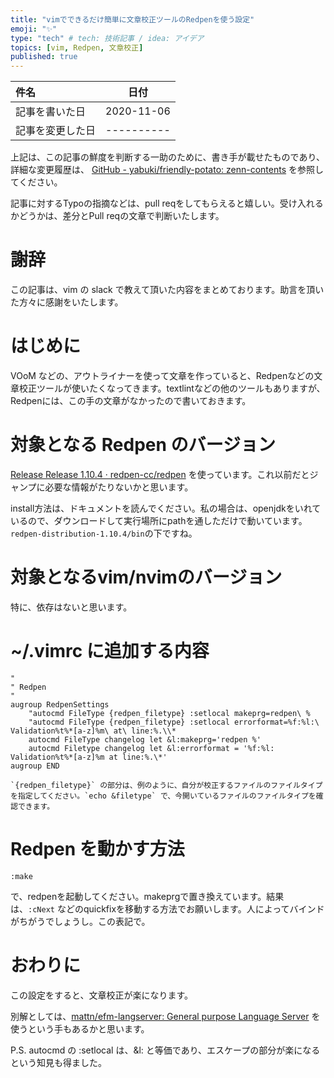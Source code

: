```yaml
---
title: "vimでできるだけ簡単に文章校正ツールのRedpenを使う設定"
emoji: "✨"
type: "tech" # tech: 技術記事 / idea: アイデア
topics: [vim, Redpen, 文章校正]
published: true
---
```


|     件名       |   日付   |
|:----           |:----:|
|記事を書いた日  |2020-11-06|
|記事を変更した日|----------|

上記は、この記事の鮮度を判断する一助のために、書き手が載せたものであり、詳細な変更履歴は、 [GitHub - yabuki/friendly-potato: zenn-contents](https://github.com/yabuki/friendly-potato) を参照してください。

記事に対するTypoの指摘などは、pull reqをしてもらえると嬉しい。受け入れるかどうかは、差分とPull reqの文章で判断いたします。

# 謝辞

この記事は、vim の slack で教えて頂いた内容をまとめております。助言を頂いた方々に感謝をいたします。

# はじめに

VOoM などの、アウトライナーを使って文章を作っていると、Redpenなどの文章校正ツールが使いたくなってきます。textlintなどの他のツールもありますが、
Redpenには、この手の文章がなかったので書いておきます。

# 対象となる Redpen のバージョン

[Release Release 1.10.4 · redpen-cc/redpen](https://github.com/redpen-cc/redpen/releases/tag/redpen-1.10.4) を使っています。これ以前だとジャンプに必要な情報がたりないかと思います。

install方法は、ドキュメントを読んでください。私の場合は、openjdkをいれているので、ダウンロードして実行場所にpathを通しただけで動いています。`redpen-distribution-1.10.4/bin`の下ですね。

# 対象となるvim/nvimのバージョン

特に、依存はないと思います。

# ~/.vimrc に追加する内容

```
"
" Redpen
"
augroup RedpenSettings
    "autocmd FileType {redpen_filetype} :setlocal makeprg=redpen\ %
    "autocmd FileType {redpen_filetype} :setlocal errorformat=%f:%l:\ Validation%t%*[a-z]%m\ at\ line:%.\\*
    autocmd FileType changelog let &l:makeprg='redpen %'
    autocmd Filetype changelog let &l:errorformat = '%f:%l: Validation%t%*[a-z]%m at line:%.\*'
augroup END

`{redpen_filetype}` の部分は、例のように、自分が校正するファイルのファイルタイプを指定してください。`echo &filetype` で、今開いているファイルのファイルタイプを確認できます。

```

# Redpen を動かす方法

`:make`

 で、redpenを起動してください。makeprgで置き換えています。結果は、`:cNext` などのquickfixを移動する方法でお願いします。人によってバインドがちがうでしょうし。この表記で。

# おわりに

この設定をすると、文章校正が楽になります。


別解としては、[mattn/efm-langserver: General purpose Language Server](https://github.com/mattn/efm-langserver) を使うという手もあるかと思います。

P.S. autocmd の :setlocal は、&l: と等価であり、エスケープの部分が楽になるという知見も得ました。
